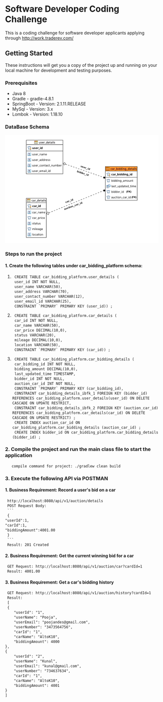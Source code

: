 # Software Developer Coding Challenge 

This is a coding challenge for software developer applicants applying through http://work.traderev.com/

## Getting Started

These instructions will get you a copy of the project up and running on your local machine for development and testing purposes.

### Prerequisites
* Java 8
* Gradle - gradle-4.8.1
* SpringBoot - Version: 2.1.11.RELEASE
* MySql - Version: 3.x
* Lombok - Version: 1.18.10
### DataBase Schema

![alt text](https://raw.githubusercontent.com/poojadesai14/software-developer-coding-challenge/master/schema.png)

### Steps to run the project
#### 1. Create the following tables under car_bidding_platform schema:
1. ```
    CREATE TABLE car_bidding_platform.user_details (
	user_id INT NOT NULL,
	user_name VARCHAR(50),
	user_address VARCHAR(70),
	user_contact_number VARCHAR(12),
	user_email_id VARCHAR(25),
	CONSTRAINT `PRIMARY` PRIMARY KEY (user_id)) ;
   ```
2. ```
    CREATE TABLE car_bidding_platform.car_details (
	car_id INT NOT NULL,
	car_name VARCHAR(50),
	car_price DECIMAL(10,0),
	status VARCHAR(20),
	mileage DECIMAL(10,0),
	location VARCHAR(50),
	CONSTRAINT `PRIMARY` PRIMARY KEY (car_id)) ;
   ```

3. ```
    CREATE TABLE car_bidding_platform.car_bidding_details (
	car_bidding_id INT NOT NULL,
	bidding_amount DECIMAL(10,0),
	last_updated_time TIMESTAMP,
	bidder_id INT NOT NULL,
	auction_car_id INT NOT NULL,
	CONSTRAINT `PRIMARY` PRIMARY KEY (car_bidding_id),
	CONSTRAINT car_bidding_details_ibfk_1 FOREIGN KEY (bidder_id) REFERENCES car_bidding_platform.user_details(user_id) ON DELETE CASCADE ON UPDATE RESTRICT, 
    CONSTRAINT car_bidding_details_ibfk_2 FOREIGN KEY (auction_car_id) REFERENCES car_bidding_platform.car_details(car_id) ON DELETE CASCADE ON UPDATE RESTRICT) ; 
    CREATE INDEX auction_car_id ON car_bidding_platform.car_bidding_details (auction_car_id) ;
    CREATE INDEX bidder_id ON car_bidding_platform.car_bidding_details (bidder_id) ;
   ```
### 2. Compile the project and run the main class file to start the application
       compile command for project: ./gradlew clean build 
       
### 3. Execute the following API via POSTMAN
#### 1. Business Requirement: Record a user's bid on a car
     http://localhost:8080/api/v1/auction/details
     POST Request Body:
     ```
     {
	"userId":1,
	"carId":1,
	"biddingAmount":4001.00
     }
     ```
     Result: 201 Created
     
#### 2. Business Requirement: Get the current winning bid for a car

     GET Request: http://localhost:8080/api/v1/auction/car?cardId=1
     Result: 4001.00
     
#### 3. Business Requirement: Get a car's bidding history
     GET Request: http://localhost:8080/api/v1/auction/history?cardId=1
     Result:
     [
     {
        "userId": "1",
        "userName": "Pooja",
        "userEmail": "poojandes@gmail.com",
        "userNumber": "3473564756",
        "carId": "1",
        "carName": "AltoK10",
        "biddingAmount": 4000
    },
    {
        "userId": "2",
        "userName": "Kunal",
        "userEmail": "kunal@gmail.com",
        "userNumber": "734637634",
        "carId": "1",
        "carName": "AltoK10",
        "biddingAmount": 4001
    }
    ]


